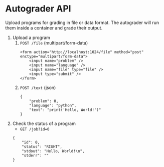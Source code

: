 # Autograder API

Upload programs for grading in file or data format.
The autograder will run them inside a container and grade their output.

1. Upload a program
    1. `POST /file` (multipart/form-data)
        ```
        <form action="http://localhost:1024/file" method="post" enctype="multipart/form-data">
            <input name="problem" />
            <input name="language" />
            <input name="file" type="file" />
            <input type="submit" />
        </form>
        ```
    2. `POST /text` (json)
        ```
        {
            "problem": 0,
            "language": "python",
            "text": "print('Hello, World!')"
        }
        ```
2. Check the status of a program
    * `GET /job?id=0`
    ```
    {
        "id": 0,
        "status": "RIGHT",
        "stdout": "Hello, World!\n",
        "stderr": ""
    }
    ```
